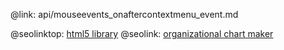 @link: api/mouseevents_onaftercontextmenu_event.md

@seolinktop: [html5 library](https://webix.com)
@seolink: [organizational chart maker](https://webix.com/widget/organogram/)